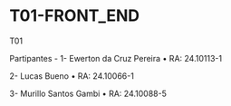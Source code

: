 # T01-FRONT_END
T01


Partipantes - 
1- Ewerton da Cruz Pereira 
    • RA: 24.10113-1

2- Lucas Bueno
    • RA: 24.10066-1 

3- Murillo Santos Gambi
    • RA: 24.10088-5

